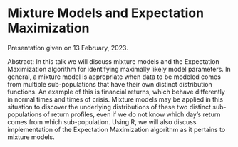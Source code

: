 # Mixture Models and Expectation Maximization

Presentation given on 13 February, 2023. 

Abstract: In this talk we will discuss mixture models and the Expectation Maximization algorithm for identifying maximally likely model parameters. In general, a mixture model is appropriate when data to be modeled comes from multiple sub-populations that have their own distinct distribution functions. An example of this is financial returns, which behave differently in normal times and times of crisis. Mixture models may be applied in this situation to discover the underlying distributions of these two distinct sub-populations of return profiles, even if we do not know which day’s return comes from which sub-population. Using R, we will also discuss implementation of the Expectation Maximization algorithm as it pertains to mixture models. 

